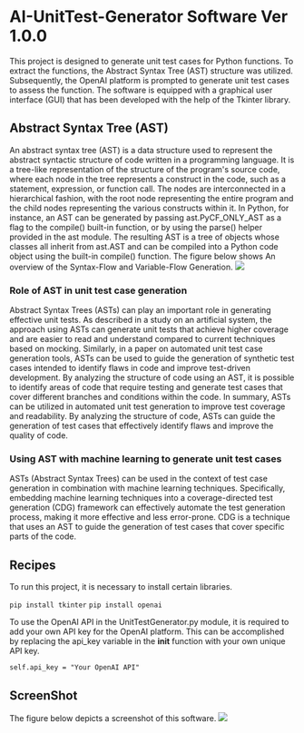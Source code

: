 # AI-UnitTest-Generator Software Ver 1.0.0

This project is designed to generate unit test cases for Python functions. To extract the functions, the Abstract Syntax Tree (AST) structure was utilized. Subsequently, the OpenAI platform is prompted to generate unit test cases to assess the function. The software is equipped with a graphical user interface (GUI) that has been developed with the help of the Tkinter library.

## Abstract Syntax Tree (AST)
An abstract syntax tree (AST) is a data structure used to represent the abstract syntactic structure of code written in a programming language. It is a tree-like representation of the structure of the program's source code, where each node in the tree represents a construct in the code, such as a statement, expression, or function call. The nodes are interconnected in a hierarchical fashion, with the root node representing the entire program and the child nodes representing the various constructs within it.
In Python, for instance, an AST can be generated by passing ast.PyCF_ONLY_AST as a flag to the compile() built-in function, or by using the parse() helper provided in the ast module. The resulting AST is a tree of objects whose classes all inherit from ast.AST and can be compiled into a Python code object using the built-in compile() function. The figure below shows An overview of the Syntax-Flow and Variable-Flow Generation. 
![](https://s8.uupload.ir/files/picture7_40n8.jpg)



### Role of AST in unit test case generation
Abstract Syntax Trees (ASTs) can play an important role in generating effective unit tests. As described in a study on an artificial system, the approach using ASTs can generate unit tests that achieve higher coverage and are easier to read and understand compared to current techniques based on mocking. Similarly, in a paper on automated unit test case generation tools, ASTs can be used to guide the generation of synthetic test cases intended to identify flaws in code and improve test-driven development. By analyzing the structure of code using an AST, it is possible to identify areas of code that require testing and generate test cases that cover different branches and conditions within the code.
In summary, ASTs can be utilized in automated unit test generation to improve test coverage and readability. By analyzing the structure of code, ASTs can guide the generation of test cases that effectively identify flaws and improve the quality of code.


### Using AST with machine learning to generate unit test cases
ASTs (Abstract Syntax Trees) can be used in the context of test case generation in combination with machine learning techniques. Specifically, embedding machine learning techniques into a coverage-directed test generation (CDG) framework can effectively automate the test generation process, making it more effective and less error-prone. CDG is a technique that uses an AST to guide the generation of test cases that cover specific parts of the code.

## Recipes
To run this project, it is necessary to install certain libraries.

`pip install tkinter`
`pip install openai`

To use the OpenAI API in the UnitTestGenerator.py module, it is required to add your own API key for the OpenAI platform. This can be accomplished by replacing the api_key variable in the __init__ function with your own unique API key.

`self.api_key = "Your OpenAI API"`

## ScreenShot
The figure below depicts a screenshot of this software.
![](https://s8.uupload.ir/files/untitled_fgte.jpg)



